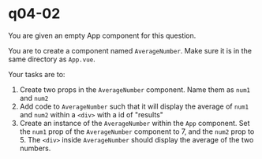 # q04-02

You are given an empty App component for this question.

You are to create a component named `AverageNumber`.  Make sure it is in the same directory as `App.vue`.

 Your tasks are to:

1. Create two props in the `AverageNumber` component. Name them as `num1` and `num2`
2. Add code to `AverageNumber` such that it will display the average of `num1` and `num2` within a `<div>` with a id of "results"
3. Create an instance of the `AverageNumber` within the `App` component. Set the `num1` prop of the `AverageNumber` component to 7, and the `num2` prop to 5. The `<div>` inside `AverageNumber` should display the average of the two numbers.